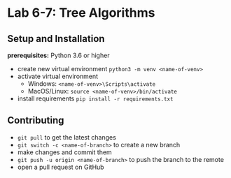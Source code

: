 # Lab 6-7: Tree Algorithms

## Setup and Installation

**prerequisites:** Python 3.6 or higher

- create new virtual environment `python3 -m venv <name-of-venv>`
- activate virtual environment
  - Windows: `<name-of-venv>\Scripts\activate`
  - MacOS/Linux: `source <name-of-venv>/bin/activate`
- install requirements `pip install -r requirements.txt`

## Contributing

- `git pull` to get the latest changes
- `git switch -c <name-of-branch>` to create a new branch
- make changes and commit them
- `git push -u origin <name-of-branch>` to push the branch to the remote
- open a pull request on GitHub
